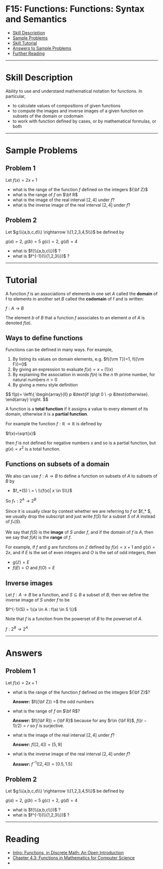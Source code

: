 # F15: Functions: Functions: Syntax and Semantics


* [Skill Description](#skill-description)
* [Sample Problems](#Sample-Problems)
* [Skill Tutorial](#Tutorial)
* [Answers to Sample Problems](#Answers)
* [Further Reading](#Reading)

---

# Skill Description
Ability to use and understand mathematical notation for functions. 
In particular, 
* to calculate values of compositions of given functions
* to compute the images and inverse images of a given function on subsets of the domain or codomain
* to work with function defined by cases, or by mathematical formulas, or both

---

# Sample Problems

## Problem 1
Let $f(x)=2x+1$
* what is the range of the function $f$ defined on the integers ${\bf Z}$
* what is the range of $f$ on $\bf R$
* what is the image of the real interval $[2,4]$ under $f$?
* what is the inverse image of the real interval $[2,4]$ under $f$?

## Problem 2
Let $g:\\{a,b,c,d\\} \rightarrow \\{1,2,3,4,5\\}$ be defined by

$g(a)=2$, $g(b)=5$ $g(c)=2$, $g(d)=4$

* what is $f(\\{a,b,c\\})$ ?
* what is $f^{-1}(\\{1,2,3\\})$ ?


---

# Tutorial

A function $f$ is an associations of elements in one set $A$ called the **domain** of f 
to elements in another set $B$ called the **codomain** of f
and is written:

$f: A \rightarrow  B$

The element $b$ of $B$ that a function $f$ associates to an element $a$ of $A$ is denoted $f(a)$.

## Ways to define functions

Functions can be defined in many ways. For example,
1. By listing its values on domain elements, e.g. $f({\rm T})=1, f({\rm F})=0$
2. By giving an expression to evaluate $f(x) = x + (1/x)$
3. By explaining the association in words $f(n)$ is the $n$ th prime number, for natural numbers $n\gt 0$
4. By giving a menu style definition

$$
f(p)=
\left\\{
\begin{array}{ll}
p &\text{if }p\gt 0 \\ 
-p &\text{otherwise}.
\end{array} 
\right.
$$

A function is a **total function** if it assigns a value to every element of its domain, otherwise it is a **partial function**.

For example the function $f:\mathbb{R} \rightarrow \mathbb{R}$ is defined by 

$f(x)=\sqrt{x}$

then $f$ is not defined for negative
numbers $x$ and so is a partial function, but $g(x) = x^2$ is a total function.


## Functions on subsets of a domain
We also can use $f:A\rightarrow B$ to define a function on subsets of $A$ to subsets of $B$ by
* $f_*(S) \ = \ \\{f(x)| x \in S\\}$

So $f_*:2^{A} \rightarrow 2^B$

Since it is usually clear by context whether we are referring to $f$ or $f_* $, 
we usually drop the subscript and just write $f(S)$ for a subset $S$ of $A$ instead of $f_*(S)$.

We say that $f(S)$ is the **image** of $S$ under $f$, and if the domain of $f$ is $A$, then
we say that $f(A)$ is the **range** of $f$.

For example, if $f$ and $g$ are functions on $\mathbb{Z}$ defined by $f(x)=x+1$ and $g(x)=2x$,
and if $E$ is the set of even integers and $O$ is the set of odd integers, then
* $g(\mathbb{Z}) = E$
* $f(E)=O$ and $f(O)=E$

## Inverse images
Let $f:A\rightarrow B$ be a function, and $S\subseteq B$ a subset of $B$, then we define the
inverse image of $S$ under $f$ to be

$f^{-1}(S) = \\{a \in A :   f(a) \in S \\}$

Note that $f$ is a function from the powerset of $B$ to the powerset of $A$.

$f:2^{B}\rightarrow 2^{A}$

---

# Answers

## Problem 1
Let $f(x)=2x+1$
* what is the range of the function $f$ defined on the integers ${\bf Z}$?

  **Answer:**  $f({\bf Z}) =$ the odd numbers

* what is the range of $f$ on $\bf R$? 

  **Answer:** $f({\bf R}) = {\bf R}$ because for any $r\in {\bf R}$, $f((r-1)/2) = r$ so $f$ is surjective.

* what is the image of the real interval $[2,4]$ under $f$?

  **Answer:** $f([2,4]) = [5,9]$

* what is the inverse image of the real interval $[2,4]$ under $f$?

  **Answer:** $f^{-1}([2,4]) = [0.5,1.5]$

## Problem 2
Let $g:\\{a,b,c,d\\} \rightarrow \\{1,2,3,4,5\\}$ be defined by

$g(a)=2$, $g(b)=5$ $g(c)=2$, $g(d)=4$

* what is $f(\\{a,b,c\\})$ ?
* what is $f^{-1}(\\{1,2,3\\})$ ?
---

# Reading

* [Intro: Functions, in Discrete Math: An Open Introduction](https://discrete.openmathbooks.org/dmoi3/sec_intro-functions.html)
* [Chapter 4.3: Functions in Mathematics for Computer Science](https://ocw.mit.edu/courses/6-042j-mathematics-for-computer-science-spring-2015/mit6_042js15_textbook.pdf)
* 



